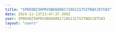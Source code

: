 ```yaml
---
title: "SP0DXBZ3HPRVXBK6D001710G1317V2TNQXJ8TCW3"
date: 2024-11-13T23:47:37.599Z
user: SP0DXBZ3HPRVXBK6D001710G1317V2TNQXJ8TCW3
layout: "users"
---
```

    